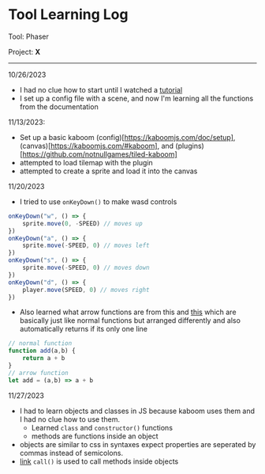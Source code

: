 # Tool Learning Log

Tool: Phaser

Project: **X**

---

10/26/2023
* I had no clue how to start until I watched a [tutorial](https://www.youtube.com/watch?v=fdXcD9X4NrQ)
* I set up a config file with a scene, and now I'm learning all the functions from the documentation

11/13/2023:
* Set up a basic kaboom (config)[https://kaboomjs.com/doc/setup], (canvas)[https://kaboomjs.com/#kaboom], and (plugins)[https://github.com/notnullgames/tiled-kaboom]
* attempted to load tilemap with the plugin
* attempted to create a sprite and load it into the canvas

11/20/2023
* I tried to use `onKeyDown()` to make wasd controls
```js
onKeyDown("w", () => {
    sprite.move(0, -SPEED) // moves up
})
onKeyDown("a", () => {
    sprite.move(-SPEED, 0) // moves left
})
onKeyDown("s", () => {
    sprite.move(-SPEED, 0) // moves down
})
onKeyDown("d", () => {
    player.move(SPEED, 0) // moves right
})
```
* Also learned what arrow functions are from this and [this](https://developer.mozilla.org/en-US/docs/Web/JavaScript/Reference/Functions/Arrow_functions) which are basically just like normal functions but arranged differently and also automatically returns if its only one line
```js
// normal function
function add(a,b) {
    return a + b
}
// arrow function
let add = (a,b) => a + b
```

11/27/2023
* I had to learn objects and classes in JS because kaboom uses them and I had no clue how to use them.
    * Learned `class` and `constructor()` functions
    * methods are functions inside an object
* objects are similar to css in syntaxes expect properties are seperated by commas instead of semicolons.
* [link](https://www.w3schools.com/js/js_function_call.asp) `call()` is used to call methods inside objects

<!--
* Links you used today (websites, videos, etc)
* Things you tried, progress you made, etc
* Challenges, a-ha moments, etc
* Questions you still have
* What you're going to try next
-->
